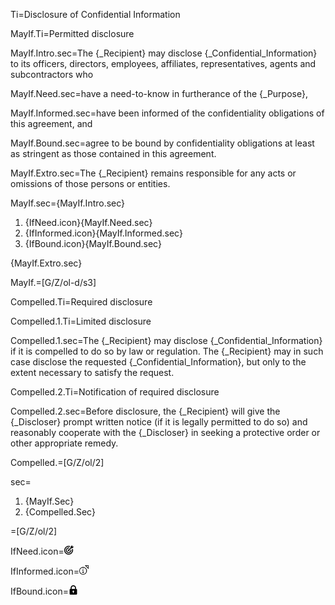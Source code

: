 Ti=Disclosure of Confidential Information
	
MayIf.Ti=Permitted disclosure

MayIf.Intro.sec=The {_Recipient} <span class="highlight">may disclose</span> {_Confidential_Information} to its officers, directors, employees, affiliates, representatives, agents and subcontractors who

MayIf.Need.sec=have a <span class="highlight">need-to-know</span> in furtherance of the {_Purpose},

MayIf.Informed.sec=have been <span class="highlight">informed of the confidentiality obligations</span> of this  agreement, and

MayIf.Bound.sec=<span class="highlight">agree to be bound by confidentiality obligations</span> at least as stringent as those contained in this agreement.

MayIf.Extro.sec=The {_Recipient} remains responsible for any acts or omissions of those persons or entities.

MayIf.sec={MayIf.Intro.sec}<ol class="secs-and"><li>{IfNeed.icon}{MayIf.Need.sec}<li>{IfInformed.icon}{MayIf.Informed.sec}<li>{IfBound.icon}{MayIf.Bound.sec}</ol>{MayIf.Extro.sec}

MayIf.=[G/Z/ol-d/s3]

Compelled.Ti=Required disclosure

Compelled.1.Ti=Limited disclosure

Compelled.1.sec=The {_Recipient} <span class="highlight">may disclose</span> {_Confidential_Information} <span class="highlight">if it is compelled</span> to do so by law or regulation. The {_Recipient} may in such case disclose the requested {_Confidential_Information}, <span class="highlight">but only to the extent necessary to satisfy the request</span>.

Compelled.2.Ti=Notification of required disclosure

Compelled.2.sec=<span class="highlight">Before disclosure</span>, the {_Recipient} will give the {_Discloser} <span class="highlight">prompt written notice</span> (if it is legally permitted to do so) and reasonably cooperate with the {_Discloser} in seeking a protective order or other appropriate remedy.

Compelled.=[G/Z/ol/2]

sec=<ol class="secs"><li>{MayIf.Sec}<li>{Compelled.Sec}</ol>

=[G/Z/ol/2]


IfNeed.icon=<img src="Doc/OTF/WorldCC/NDA-Design/Z/icon/need_to_know.png" height="15" width="15" >  

IfInformed.icon=<img src="Doc/OTF/WorldCC/NDA-Design/Z/icon/informed_of_confidentiality.png" height="15" width="15" >  

IfBound.icon=<img src="Doc/OTF/WorldCC/NDA-Design/Z/icon/conf_obligation.png" height="15" width="15" > 


